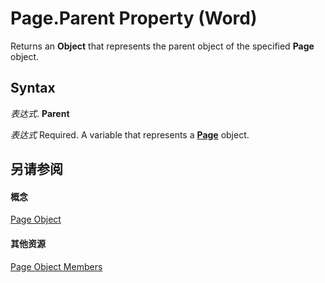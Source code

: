 
# Page.Parent Property (Word)

Returns an  **Object** that represents the parent object of the specified **Page** object.


## Syntax

 _表达式_. **Parent**

 _表达式_ Required. A variable that represents a **[Page](3a3d480a-3876-515f-d13f-7ec23818245f.md)** object.


## 另请参阅


#### 概念


[Page Object](3a3d480a-3876-515f-d13f-7ec23818245f.md)
#### 其他资源


[Page Object Members](http://msdn.microsoft.com/library/9c005358-892d-8235-1301-e34015e9954f%28Office.15%29.aspx)